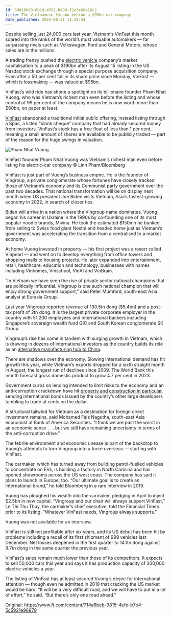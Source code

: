 ```yaml
---
id: 5d416b98-6b1d-4781-bd80-f2e3e66a16c2
title: The Vietnamese tycoon behind a $95bn car company
date_published: 2023-08-31 11:39:54
---
```


Despite selling just 24,000 cars last year, Vietnam’s VinFast this month soared into the ranks of the world’s most valuable automakers — far surpassing rivals such as Volkswagen, Ford and General Motors, whose sales are in the millions.

A trading frenzy pushed the [electric vehicle](https://www.ft.com/electric-vehicles) company’s market capitalisation to a peak of $190bn after its August 15 listing in the US Nasdaq stock exchange through a special purpose acquisition company. Even after a 50 per cent fall in its share price since Monday, VinFast — which is lossmaking — was valued at $95bn.

VinFast’s wild ride has shone a spotlight on its billionaire founder Pham Nhat Vuong, who was Vietnam’s richest man even before the listing and whose control of 99 per cent of the company means he is now worth more than $60bn, on paper at least.

[VinFast](https://www.ft.com/stream/45958a59-72ad-4434-af3b-77a5f68126c1) abandoned a traditional initial public offering, instead listing through a Spac, a listed “blank cheque” company that had already secured money from investors. VinFast’s stock has a free float of less than 1 per cent, meaning a small amount of shares are available to be publicly traded — part of the reason for the huge swings in valuation.

![Pham Nhat Vuong](https://proxy-prod.omnivore-image-cache.app/0x0,sowXrc_Jfrg_uwhAawzqPDWiBf7vZ8GbUUDi_WLqvrww/https://www.ft.com/__origami/service/image/v2/images/raw/https%3A%2F%2Fd1e00ek4ebabms.cloudfront.net%2Fproduction%2Fa1af0823-e75e-4816-a05c-e95ecea31a21.jpg?dpr=1&fit=scale-down&quality=highest&source=next&width=700)

VinFast founder Pham Nhat Vuong was Vietnam’s richest man even before listing his electric-car company © Linh Pham/Bloomberg

VinFast is just part of Vuong’s business empire. He is the founder of Vingroup, a private conglomerate whose fortunes have closely tracked those of Vietnam’s economy and its Communist party government over the past two decades. That national transformation will be on display next month when US president Joe Biden visits Vietnam, Asia’s fastest-growing economy in 2022, in search of closer ties.

Biden will arrive in a nation where the Vingroup name dominates. Vuong began his career in Ukraine in the 1990s by co-founding one of its most popular noodle brands, Mivina. He took the estimated $150mn he banked from selling to Swiss food giant Nestlé and headed home just as Vietnam’s government was accelerating the transition from a centralised to a market economy.

At home Vuong invested in property — his first project was a resort called Vinpearl — and went on to develop everything from office towers and shopping malls to housing projects. He later expanded into entertainment, retail, healthcare, education and technology, businesses with names including Vinhomes, Vinschool, VinAI and VinBrain.

“In Vietnam we have seen the rise of private sector national champions that are politically influential. Vingroup is one such national champion that will enjoy strong government support,” said Peter Mumford, south-east Asia analyst at Eurasia Group.

Last year Vingroup reported revenue of 130.5tn dong ($5.4bn) and a post-tax profit of 2tn dong. It is the largest private corporate employer in the country with 51,200 employees and international backers including Singapore’s sovereign wealth fund GIC and South Korean conglomerate SK Group.

Vingroup’s rise has come in tandem with surging growth in Vietnam, which is drawing in dozens of international investors as the country builds its role as an [alternative manufacturing hub to China](https://www.ft.com/content/29070eda-3a0c-4034-827e-0b31a0f3ef11).

There are shadows over the economy. Slowing international demand has hit growth this year, while Vietnam’s exports dropped for a sixth straight month in August, the longest run of declines since 2009\. The World Bank this month forecast gross domestic product to grow 4.7 per cent in 2023.

Government curbs on lending intended to limit risks to the economy and an anti-corruption crackdown have hit [property and construction in particular](https://www.ft.com/content/fdc6370a-d191-4592-9dab-9ae4dfadbada), sending international bonds issued by the country’s other large developers tumbling to trade at cents on the dollar.

A structural tailwind for Vietnam as a destination for foreign direct investment remains, said Mohamed Faiz Nagutha, south-east Asia economist at Bank of America Securities. “I think we are past the worst in an economic sense . . . but we still have remaining uncertainty in terms of the anti-corruption drive.”

The febrile environment and economic unease is part of the backdrop to Vuong’s attempts to turn Vingroup into a force overseas — starting with VinFast.

The carmaker, which has turned away from building petrol-fuelled vehicles to concentrate on EVs, is building a factory in North Carolina and has opened showrooms across the US west coast. The company has said it plans to launch in Europe, too. “Our ultimate goal is to create an international brand,” he told Bloomberg in a rare interview in 2019.

Vuong has ploughed his wealth into the carmaker, pledging in April to inject $2.5bn in new capital. “Vingroup and our chair will always support VinFast,” Le Thi Thu Thuy, the carmaker’s chief executive, told the Financial Times prior to its listing. “Whatever VinFast needs, Vingroup always supports.”

Vuong was not available for an interview.

VinFast is still not profitable after six years, and its US debut has been hit by problems including a recall of its first shipment of 999 vehicles last December. Net losses deepened in the first quarter to 14.1tn dong against 9.7tn dong in the same quarter the previous year.

VinFast’s sales remain much lower than those of its competitors. It expects to sell 50,000 cars this year and says it has production capacity of 300,000 electric vehicles a year.

The listing of VinFast has at least secured Vuong’s desire for international attention — though even he admitted in 2019 that cracking the US market would be hard. “It will be a very difficult road, and we will have to put in a lot of effort,” he said. “But there’s only one road ahead.”

Original: https://www.ft.com/content/714a6beb-9815-4efe-b7b4-5c5921e96879